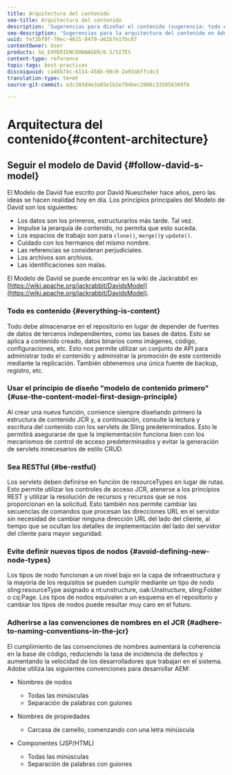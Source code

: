 ```yaml
---
title: Arquitectura del contenido
seo-title: Arquitectura del contenido
description: 'Sugerencias para diseñar el contenido (sugerencia: todo es contenido)'
seo-description: 'Sugerencias para la arquitectura del contenido en Adobe Experience Manager (AEM). (sugerencia: todo es contenido)'
uuid: fef2bf0f-70ec-4621-8479-a62b7e1fbc07
contentOwner: User
products: SG_EXPERIENCEMANAGER/6.5/SITES
content-type: reference
topic-tags: best-practices
discoiquuid: ca46b74c-6114-458b-98c0-2a93abffcdc3
translation-type: tm+mt
source-git-commit: a3c303d4e3a85e1b2e794bec2006c335056309fb

---
```



# Arquitectura del contenido{#content-architecture}

## Seguir el modelo de David {#follow-david-s-model}

El Modelo de David fue escrito por David Nuescheler hace años, pero las ideas se hacen realidad hoy en día. Los principios principales del Modelo de David son los siguientes:

* Los datos son los primeros, estructurarlos más tarde. Tal vez.
* Impulse la jerarquía de contenido, no permita que esto suceda.
* Los espacios de trabajo son para `clone()`, `merge()`y `update()`.
* Cuidado con los hermanos del mismo nombre.
* Las referencias se consideran perjudiciales.
* Los archivos son archivos.
*  Las identificaciones son malas.

El Modelo de David se puede encontrar en la wiki de Jackrabbit en [https://wiki.apache.org/jackrabbit/DavidsModel](https://wiki.apache.org/jackrabbit/DavidsModel).

### Todo es contenido {#everything-is-content}

Todo debe almacenarse en el repositorio en lugar de depender de fuentes de datos de terceros independientes, como las bases de datos. Esto se aplica a contenido creado, datos binarios como imágenes, código, configuraciones, etc. Esto nos permite utilizar un conjunto de API para administrar todo el contenido y administrar la promoción de este contenido mediante la replicación. También obtenemos una única fuente de backup, registro, etc.

### Usar el principio de diseño &quot;modelo de contenido primero&quot; {#use-the-content-model-first-design-principle}

Al crear una nueva función, comience siempre diseñando primero la estructura de contenido JCR y, a continuación, consulte la lectura y escritura del contenido con los servlets de Sling predeterminados. Esto le permitirá asegurarse de que la implementación funciona bien con los mecanismos de control de acceso predeterminados y evitar la generación de servlets innecesarios de estilo CRUD.

### Sea RESTful {#be-restful}

Los servlets deben definirse en función de resourceTypes en lugar de rutas. Esto permite utilizar los controles de acceso JCR, atenerse a los principios REST y utilizar la resolución de recursos y recursos que se nos proporcionan en la solicitud. Esto también nos permite cambiar las secuencias de comandos que procesan las direcciones URL en el servidor sin necesidad de cambiar ninguna dirección URL del lado del cliente, al tiempo que se ocultan los detalles de implementación del lado del servidor del cliente para mayor seguridad.

### Evite definir nuevos tipos de nodos {#avoid-defining-new-node-types}

Los tipos de nodo funcionan a un nivel bajo en la capa de infraestructura y la mayoría de los requisitos se pueden cumplir mediante un tipo de nodo sling:resourceType asignado a nt:unstructure, oak:Unstructure, sling:Folder o cq:Page. Los tipos de nodos equivalen a un esquema en el repositorio y cambiar los tipos de nodos puede resultar muy caro en el futuro.

### Adherirse a las convenciones de nombres en el JCR {#adhere-to-naming-conventions-in-the-jcr}

El cumplimiento de las convenciones de nombres aumentará la coherencia en la base de código, reduciendo la tasa de incidencia de defectos y aumentando la velocidad de los desarrolladores que trabajan en el sistema. Adobe utiliza las siguientes convenciones para desarrollar AEM:

* Nombres de nodos

   * Todas las minúsculas
   * Separación de palabras con guiones

* Nombres de propiedades

   * Carcasa de camello, comenzando con una letra minúscula

* Componentes (JSP/HTML)

   * Todas las minúsculas
   * Separación de palabras con guiones

